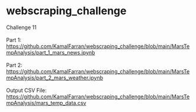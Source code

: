 # webscraping_challenge
Challenge 11<br>
<br>
Part 1:<br>
https://github.com/KamalFarran/webscraping_challenge/blob/main/MarsTempAnalysis/part_1_mars_news.ipynb<br>
<br>
Part 2:<br>
https://github.com/KamalFarran/webscraping_challenge/blob/main/MarsTempAnalysis/part_2_mars_weather.ipynb<br>
<br>
Output CSV File:<br>
https://github.com/KamalFarran/webscraping_challenge/blob/main/MarsTempAnalysis/mars_temp_data.csv<br>
